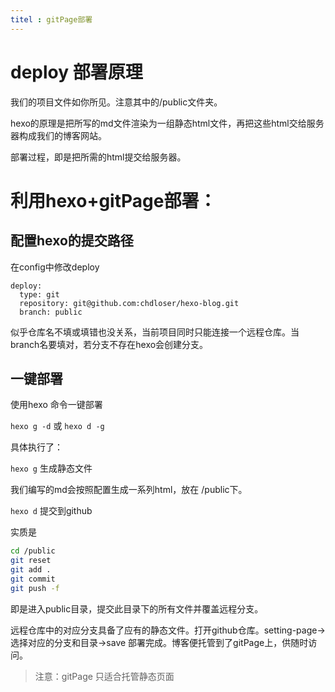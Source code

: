 ```yaml
---
titel : gitPage部署
---
```


# deploy 部署原理
我们的项目文件如你所见。注意其中的/public文件夹。

hexo的原理是把所写的md文件渲染为一组静态html文件，再把这些html交给服务器构成我们的博客网站。

部署过程，即是把所需的html提交给服务器。

# 利用hexo+gitPage部署：

## 配置hexo的提交路径
在config中修改deploy
```hexo
deploy:
  type: git
  repository: git@github.com:chdloser/hexo-blog.git
  branch: public
```

似乎仓库名不填或填错也没关系，当前项目同时只能连接一个远程仓库。当branch名要填对，若分支不存在hexo会创建分支。

## 一键部署

使用hexo 命令一键部署

`hexo g -d` 或 `hexo d -g`

具体执行了：

`hexo g` 生成静态文件

我们编写的md会按照配置生成一系列html，放在 /public下。

`hexo d` 提交到github

实质是
```bash
cd /public
git reset
git add .
git commit
git push -f
```
即是进入public目录，提交此目录下的所有文件并覆盖远程分支。

远程仓库中的对应分支具备了应有的静态文件。打开github仓库。setting-page->选择对应的分支和目录->save 部署完成。博客便托管到了gitPage上，供随时访问。

> 注意：gitPage 只适合托管静态页面
